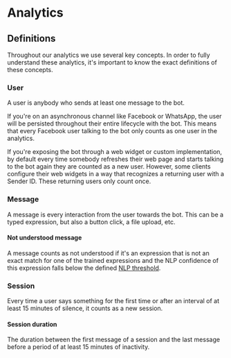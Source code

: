 # Analytics

## Definitions

Throughout our analytics we use several key concepts. In order to fully understand these analytics, it's important to know the exact definitions of these concepts.

### User

A user is anybody who sends at least one message to the bot. 

If you're on an asynchronous channel like Facebook or WhatsApp, the user will be persisted throughout their entire lifecycle with the bot. This means that every Facebook user talking to the bot only counts as one user in the analytics.

If you're exposing the bot through a web widget or custom implementation, by default every time somebody refreshes their web page and starts talking to the bot again they are counted as a new user. However, some clients configure their web widgets in a way that recognizes a returning user with a Sender ID. These returning users only count once.

### Message

A message is every interaction from the user towards the bot. This can be a typed expression, but also a button click, a file upload, etc.

#### Not understood message

A message counts as not understood if it's an expression that is not an exact match for one of the trained expressions and the NLP confidence of this expression falls below the defined [NLP threshold](../../understanding-users/natural-language-processing-nlp/settings.md).

### Session

Every time a user says something for the first time or after an interval of at least 15 minutes of silence, it counts as a new session.

#### Session duration

The duration between the first message of a session and the last message before a period of at least 15 minutes of inactivity.



